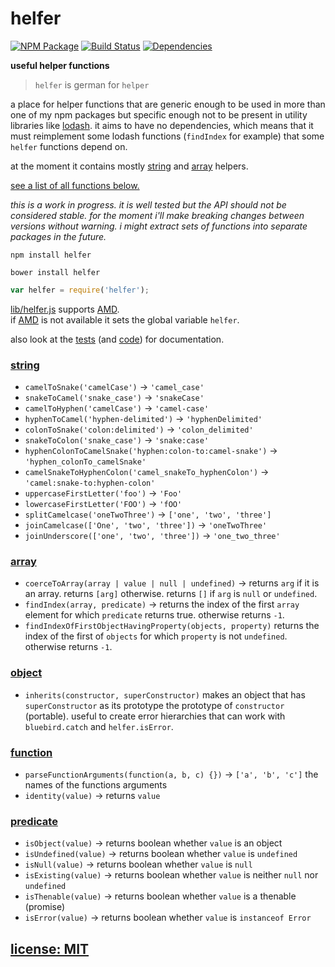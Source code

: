 # helfer

[![NPM Package](https://img.shields.io/npm/v/helfer.svg?style=flat)](https://www.npmjs.org/package/helfer)
[![Build Status](https://travis-ci.org/snd/helfer.svg?branch=master)](https://travis-ci.org/snd/helfer/branches)
[![Dependencies](https://david-dm.org/snd/helfer.svg)](https://david-dm.org/snd/helfer)

**useful helper functions**

> `helfer` is german for `helper`

a place for helper functions that are generic enough to be used in more than
one of my npm packages but specific enough not to be
present in utility libraries like [lodash](https://lodash.com/).
it aims to have no dependencies, which means that it must reimplement some lodash
functions (`findIndex` for example) that some `helfer` functions depend on.

at the moment it contains mostly [string](#string) and [array](#array) helpers.

[see a list of all functions below.](#string)

*this is a work in progress.
it is well tested but the API should not be considered stable.
for the moment i'll make breaking changes between versions without warning.
i might extract sets of functions into separate packages in the future.*

```
npm install helfer
```

```
bower install helfer
```

``` javascript
var helfer = require('helfer');
```

[lib/helfer.js](lib/helfer.js) supports [AMD](http://requirejs.org/docs/whyamd.html).  
if [AMD](http://requirejs.org/docs/whyamd.html) is not available it sets the global variable `helfer`.

also look at the [tests](test) (and [code](src/helfer.coffee)) for documentation.

### [string](test/string.coffee)

- `camelToSnake('camelCase')` -> `'camel_case'`
- `snakeToCamel('snake_case')` -> `'snakeCase'`
- `camelToHyphen('camelCase')` -> `'camel-case'`
- `hyphenToCamel('hyphen-delimited')` -> `'hyphenDelimited'`
- `colonToSnake('colon:delimited')` -> `'colon_delimited'`
- `snakeToColon('snake_case')` -> `'snake:case'`
- `hyphenColonToCamelSnake('hyphen:colon-to:camel-snake')` -> `'hyphen_colonTo_camelSnake'`
- `camelSnakeToHyphenColon('camel_snakeTo_hyphenColon')` -> `'camel:snake-to:hyphen-colon'`
- `uppercaseFirstLetter('foo')` -> `'Foo'`
- `lowercaseFirstLetter('FOO')` -> `'fOO'`
- `splitCamelcase('oneTwoThree')` -> `['one', 'two', 'three']`
- `joinCamelcase(['One', 'two', 'three'])` -> `'oneTwoThree'`
- `joinUnderscore(['one', 'two', 'three'])` -> `'one_two_three'`

### [array](test/array.coffee)

- `coerceToArray(array | value | null | undefined)` -> returns `arg` if it is an array. returns `[arg]` otherwise. returns `[]` if `arg` is `null` or `undefined`.
- `findIndex(array, predicate)` -> returns the index of the first `array` element for which `predicate` returns true. otherwise returns `-1`.
- `findIndexOfFirstObjectHavingProperty(objects, property)` returns the index of the first of `objects` for which `property` is not `undefined`. otherwise returns `-1`.

### [object](test/object.coffee)

- `inherits(constructor, superConstructor)` makes an object that has `superConstructor` as its prototype the prototype of `constructor` (portable).
  useful to create error hierarchies that can work with `bluebird.catch` and `helfer.isError`.

### [function](test/function.coffee)

- `parseFunctionArguments(function(a, b, c) {})` -> `['a', 'b', 'c']` the names of the functions arguments
- `identity(value)` -> returns `value`

### [predicate](test/predicate.coffee)

- `isObject(value)` -> returns boolean whether `value` is an object
- `isUndefined(value)` -> returns boolean whether `value` is `undefined`
- `isNull(value)` -> returns boolean whether `value` is `null`
- `isExisting(value)` -> returns boolean whether `value` is neither `null` nor `undefined`
- `isThenable(value)` -> returns boolean whether `value` is a thenable (promise)
- `isError(value)` -> returns boolean whether `value` is `instanceof Error`

## [license: MIT](LICENSE)
